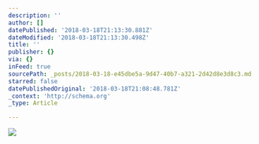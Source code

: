 ```yaml
---
description: ''
author: []
datePublished: '2018-03-18T21:13:30.881Z'
dateModified: '2018-03-18T21:13:30.498Z'
title: ''
publisher: {}
via: {}
inFeed: true
sourcePath: _posts/2018-03-18-e45dbe5a-9d47-40b7-a321-2d42d8e3d8c3.md
starred: false
datePublishedOriginal: '2018-03-18T21:08:48.781Z'
_context: 'http://schema.org'
_type: Article

---
```

![](https://the-grid-user-content.s3-us-west-2.amazonaws.com/5c8d128d-2c50-4f4e-b6e3-c085d26debd0.jpg)